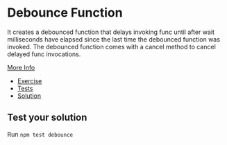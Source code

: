 # Debounce Function

It creates a debounced function that delays invoking func until after wait milliseconds have elapsed since the last time the debounced function was invoked. The debounced function comes with a cancel method to cancel delayed func invocations.

[More Info](https://lodash.com/docs/#debounce)

-   [Exercise](./debounce.js)
-   [Tests](./debounce.spec.js)
-   [Solution](./solution/debounce.js)

## Test your solution

Run `npm test debounce`

